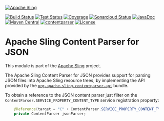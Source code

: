 [![Apache Sling](https://sling.apache.org/res/logos/sling.png)](https://sling.apache.org)

&#32;[![Build Status](https://ci-builds.apache.org/job/Sling/job/modules/job/sling-org-apache-sling-contentparser-json/job/master/badge/icon)](https://ci-builds.apache.org/job/Sling/job/modules/job/sling-org-apache-sling-contentparser-json/job/master/)&#32;[![Test Status](https://img.shields.io/jenkins/tests.svg?jobUrl=https://ci-builds.apache.org/job/Sling/job/modules/job/sling-org-apache-sling-contentparser-json/job/master/)](https://ci-builds.apache.org/job/Sling/job/modules/job/sling-org-apache-sling-contentparser-json/job/master/test/?width=800&height=600)&#32;[![Coverage](https://sonarcloud.io/api/project_badges/measure?project=apache_sling-org-apache-sling-contentparser-json&metric=coverage)](https://sonarcloud.io/dashboard?id=apache_sling-org-apache-sling-contentparser-json)&#32;[![Sonarcloud Status](https://sonarcloud.io/api/project_badges/measure?project=apache_sling-org-apache-sling-contentparser-json&metric=alert_status)](https://sonarcloud.io/dashboard?id=apache_sling-org-apache-sling-contentparser-json)&#32;[![JavaDoc](https://www.javadoc.io/badge/org.apache.sling/org.apache.sling.contentparser.json.svg)](https://www.javadoc.io/doc/org.apache.sling/org.apache.sling.contentparser.json)&#32;[![Maven Central](https://maven-badges.herokuapp.com/maven-central/org.apache.sling/org.apache.sling.contentparser.json/badge.svg)](https://search.maven.org/#search%7Cga%7C1%7Cg%3A%22org.apache.sling%22%20a%3A%22org.apache.sling.contentparser.json%22)&#32;[![contentparser](https://sling.apache.org/badges/group-contentparser.svg)](https://github.com/apache/sling-aggregator/blob/master/docs/groups/contentparser.md) [![License](https://img.shields.io/badge/License-Apache%202.0-blue.svg)](https://www.apache.org/licenses/LICENSE-2.0)

Apache Sling Content Parser for JSON
====
This module is part of the [Apache Sling](https://sling.apache.org) project.

The Apache Sling Content Parser for JSON provides support for parsing JSON files into Apache Sling resource trees, by implementing the 
API provided by the [`org.apache.sling.contentparser.api`](https://github.com/apache/sling-org-apache-sling-contentparser-api) bundle.

To obtain a reference to the JSON content parser just filter on the `ContentParser.SERVICE_PROPERTY_CONTENT_TYPE` service registration 
property:

```java
    @Reference(target = "(" + ContentParser.SERVICE_PROPERTY_CONTENT_TYPE + "=json)")
    private ContentParser jsonParser;
``` 
